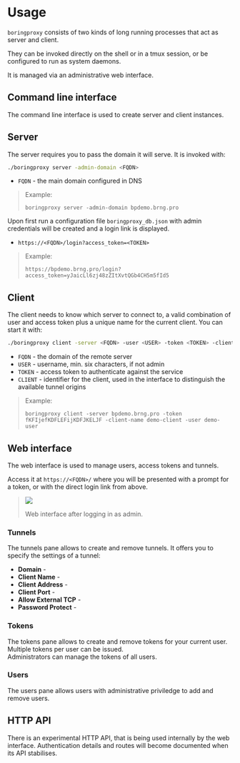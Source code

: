 # Usage

`boringproxy` consists of two kinds of long running processes that act as server and client.

They can be invoked directly on the shell or in a tmux session, or be configured to run as system daemons.

It is managed via an administrative web interface.

## Command line interface

The command line interface is used to create server and client instances.

## Server

The server requires you to pass the domain it will serve. It is invoked with:

```bash
./boringproxy server -admin-domain <FQDN>
```

* `FQDN` - the main domain configured in DNS

> Example:
> 
> `boringproxy server -admin-domain bpdemo.brng.pro`

Upon first run a configuration file `boringproxy_db.json` with admin credentials will be created and a login link is displayed.

* `https://<FQDN>/login?access_token=<TOKEN>`

> Example:
> 
> `https://bpdemo.brng.pro/login?access_token=yJaicLl6zj48zZItXvtQGb4CH5m5fId5`

## Client

The client needs to know which server to connect to, a valid combination of user and access token plus a unique name for the current client. You can start it with:

```bash
./boringproxy client -server <FQDN> -user <USER> -token <TOKEN> -client-name <CLIENT>
```

* `FQDN` - the domain of the remote server
* `USER` - username, min. six characters, if not admin
* `TOKEN` - access token to authenticate against the service
* `CLIENT` - identifier for the client, used in the interface to distinguish the available tunnel origins

> Example:
> 
> `boringproxy client -server bpdemo.brng.pro -token fKFIjefKDFLEFijKDFJKELJF -client-name demo-client -user demo-user`

## Web interface

The web interface is used to manage users, access tokens and tunnels.

Access it at `https://<FQDN>/` where you will be presented with a prompt for a token, or with the direct login link from above.

> ![](./../screenshot.png)
>
> Web interface after logging in as admin.

### Tunnels

The tunnels pane allows to create and remove tunnels. It offers you to specify the settings of a tunnel:

- **Domain** - 
- **Client Name** - 
- **Client Address** - 
- **Client Port** - 
- **Allow External TCP** - 
- **Password Protect** - 

### Tokens

The tokens pane allows to create and remove tokens for your current user.  
Multiple tokens per user can be issued.  
Administrators can manage the tokens of all users.

### Users

The users pane allows users with administrative priviledge to add and remove users.

## HTTP API

There is an experimental HTTP API, that is being used internally by the web interface. Authentication details and routes will become documented when its API stabilises.
